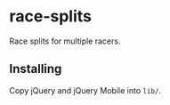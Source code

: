 race-splits
===========

Race splits for multiple racers.


Installing
----------

Copy jQuery and jQuery Mobile into `lib/`.
